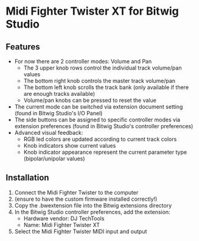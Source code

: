 # Midi Fighter Twister XT for Bitwig Studio

## Features

* For now there are 2 controller modes: Volume and Pan
  * The 3 upper knob rows control the individual track volume/pan values
  * The bottom right knob controls the master track volume/pan
  * The bottom left knob scrolls the track bank (only available if there are enough tracks available)
  * Volume/pan knobs can be pressed to reset the value
* The current mode can be switched via extension document setting (found in Bitwig Studio's I/O Panel)
* The side buttons can be assigned to specific controller modes via extension preferences (found in Bitwig Studio's controller preferences)
* Advanced visual feedback:
  * RGB led colors are updated according to current track colors
  * Knob indicators show current values
  * Knob indicator appearance represent the current parameter type (bipolar/unipolar values)

## Installation
1. Connect the Midi Fighter Twister to the computer
2. (ensure to have the custom firmware installed correctly!)
3. Copy the .bwextension file into the Bitwig extensions directory
4. In the Bitwig Studio controller preferences, add the extension:
    * Hardware vendor: DJ TechTools
    * Name: Midi Fighter Twister XT
5. Select the Midi Fighter Twister MIDI input and output
